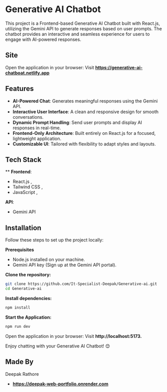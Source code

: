 
# Generative AI Chatbot

This project is a Frontend-based Generative AI Chatbot built with React.js, utilizing the Gemini API to generate responses based on user prompts. The chatbot provides an interactive and seamless experience for users to engage with AI-powered responses.

## Site
Open the application in your browser:
Visit **https://generative-ai-chatboat.netlify.app**

## Features
- **AI-Powered Chat**: Generates meaningful responses using the Gemini API.
- **Interactive User Interface**: A clean and responsive design for smooth conversations.
- **Dynamic Prompt Handling**: Send user prompts and display AI responses in real-time.
- **Frontend-Only Architecture**: Built entirely on React.js for a focused, lightweight application.
- **Customizable UI**: Tailored with flexibility to adapt styles and layouts.

## Tech Stack
**
**Frontend**:
 - React.js ,  
 - Tailwind CSS ,
 - JavaScript ,

**API**:
 - Gemini API

## Installation
Follow these steps to set up the project locally:

**Prerequisites**
- Node.js installed on your machine.
- Gemini API key (Sign up at the Gemini API portal).

**Clone the repository:**
```bash
git clone https://github.com/It-Specialist-Deepak/Generative-ai.git
cd Generative-ai

```
**Install dependencies:**
```bash
npm install
```
**Start the Application:**
```bash
npm run dev
```
Open the application in your browser:
Visit **http://localhost:5173.**

Enjoy chatting with your Generative AI Chatbot! 😊

## Made By
Deepak Rathore
- **https://deepak-web-portfolio.onrender.com**
